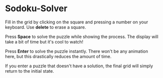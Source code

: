 # Sodoku-Solver

Fill in the grid by clicking on the square and pressing a number on your keyboard. Use **delete** to erase a square.

Press **Space** to solve the puzzle while showing the process. The display will take a bit of time but it's cool to watch!

Press **Enter** to solve the puzzle instantly. There won't be any animation here, but this drastically reduces the amount of time. 

If you enter a puzzle that doesn't have a solution, the final grid will simply return to the initial state.

